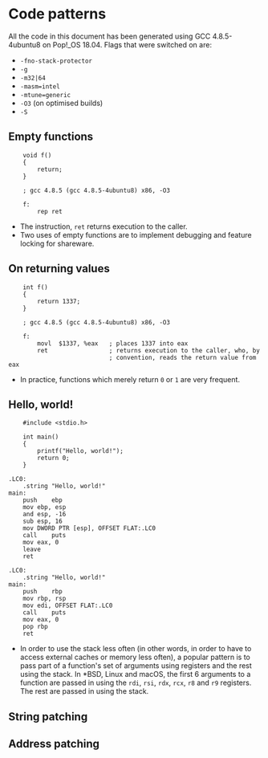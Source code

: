 # Code patterns

All the code in this document has been generated using GCC 4.8.5-4ubuntu8 on
Pop!\_OS 18.04. Flags that were switched on are:

* `-fno-stack-protector`
* `-g`
* `-m32|64`
* `-masm=intel`
* `-mtune=generic`
* `-O3` (on optimised builds)
* `-S`

## Empty functions

```
    void f()
    {
        return;
    }
```

```
    ; gcc 4.8.5 (gcc 4.8.5-4ubuntu8) x86, -O3

    f:
        rep ret
```

* The instruction, `ret` returns execution to the caller.
* Two uses of empty functions are to implement debugging and feature locking for shareware.

## On returning values

```
    int f()
    {
        return 1337;
    }
```

```
    ; gcc 4.8.5 (gcc 4.8.5-4ubuntu8) x86, -O3

    f:
        movl  $1337, %eax   ; places 1337 into eax
        ret                 ; returns execution to the caller, who, by
                            ; convention, reads the return value from eax
```

* In practice, functions which merely return `0` or `1` are very frequent.

## Hello, world!

```
    #include <stdio.h>

    int main()
    {
        printf("Hello, world!");
        return 0;
    }
```

```
.LC0:
	.string	"Hello, world!"
main:
	push	ebp
	mov	ebp, esp
	and	esp, -16
	sub	esp, 16
	mov	DWORD PTR [esp], OFFSET FLAT:.LC0
	call	puts
	mov	eax, 0
	leave
	ret
```

```
.LC0:
	.string	"Hello, world!"
main:
	push	rbp
	mov	rbp, rsp
	mov	edi, OFFSET FLAT:.LC0
	call	puts
	mov	eax, 0
	pop	rbp
	ret
```

* In order to use the stack less often (in other words, in order to have to 
access external caches or memory less often), a popular pattern is to pass part 
of a function's set of arguments using registers and the rest using the stack. 
In \*BSD, Linux and macOS, the first 6 arguments to a function are passed in 
using the `rdi`, `rsi`, `rdx`, `rcx`, `r8` and `r9` registers. The rest are 
passed in using the stack.

## String patching

## Address patching
